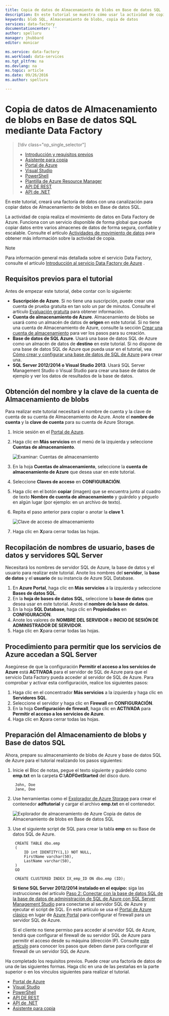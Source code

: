 ```yaml
---
title: Copia de datos de Almacenamiento de blobs en Base de datos SQL | Microsoft Docs
description: En este tutorial se muestra cómo usar la actividad de copia en una canalización de Data Factory de Azure para copiar datos de Almacenamiento de blobs en Base de datos SQL de Azure.
keywords: blob SQL, Almacenamiento de blobs, copia de datos
services: data-factory
documentationcenter: ''
author: spelluru
manager: jhubbard
editor: monicar

ms.service: data-factory
ms.workload: data-services
ms.tgt_pltfrm: na
ms.devlang: na
ms.topic: article
ms.date: 09/26/2016
ms.author: spelluru

---
```

# <a name="copy-data-from-blob-storage-to-sql-database-using-data-factory"></a>Copia de datos de Almacenamiento de blobs en Base de datos SQL mediante Data Factory
> [!div class="op_single_selector"]
> * [Introducción y requisitos previos](data-factory-copy-data-from-azure-blob-storage-to-sql-database.md)
> * [Asistente para copia](data-factory-copy-data-wizard-tutorial.md)
> * [Portal de Azure](data-factory-copy-activity-tutorial-using-azure-portal.md)
> * [Visual Studio](data-factory-copy-activity-tutorial-using-visual-studio.md)
> * [PowerShell](data-factory-copy-activity-tutorial-using-powershell.md)
> * [Plantilla de Azure Resource Manager](data-factory-copy-activity-tutorial-using-azure-resource-manager-template.md)
> * [API DE REST](data-factory-copy-activity-tutorial-using-rest-api.md)
> * [API de .NET](data-factory-copy-activity-tutorial-using-dotnet-api.md)
> 
> 

En este tutorial, creará una factoría de datos con una canalización para copiar datos de Almacenamiento de blobs en Base de datos SQL.

La actividad de copia realiza el movimiento de datos en Data Factory de Azure. Funciona con un servicio disponible de forma global que puede copiar datos entre varios almacenes de datos de forma segura, confiable y escalable. Consulte el artículo [Actividades de movimiento de datos](data-factory-data-movement-activities.md) para obtener más información sobre la actividad de copia.  

> [!NOTE]
> Para información general más detallada sobre el servicio Data Factory, consulte el artículo [Introducción al servicio Data Factory de Azure](data-factory-introduction.md) .
> 
> 

## <a name="prerequisites-for-the-tutorial"></a>Requisitos previos para el tutorial
Antes de empezar este tutorial, debe contar con lo siguiente:

* **Suscripción de Azure**.  Si no tiene una suscripción, puede crear una cuenta de prueba gratuita en tan solo un par de minutos. Consulte el artículo [Evaluación gratuita](http://azure.microsoft.com/pricing/free-trial/) para obtener información.
* **Cuenta de almacenamiento de Azure**. Almacenamiento de blobs se usará como un almacén de datos de **origen** en este tutorial. Si no tiene una cuenta de Almacenamiento de Azure, consulte la sección [Crear una cuenta de almacenamiento](../storage/storage-create-storage-account.md#create-a-storage-account) para ver los pasos para su creación.
* **Base de datos de SQL Azure**. Usará una base de datos SQL de Azure como un almacén de datos de **destino** en este tutorial. Si no dispone de una base de datos SQL de Azure que pueda usar en el tutorial, vea [Cómo crear y configurar una base de datos de SQL de Azure](../sql-database/sql-database-get-started.md) para crear una.
* **SQL Server 2012/2014 o Visual Studio 2013**. Usará SQL Server Management Studio o Visual Studio para crear una base de datos de ejemplo y ver los datos de resultados de la base de datos.  

## <a name="collect-blob-storage-account-name-and-key"></a>Obtención del nombre y la clave de la cuenta de Almacenamiento de blobs
Para realizar este tutorial necesitará el nombre de cuenta y la clave de cuenta de su cuenta de Almacenamiento de Azure. Anote el **nombre de cuenta** y la **clave de cuenta** para su cuenta de Azure Storage.

1. Inicie sesión en el [Portal de Azure](https://portal.azure.com/).
2. Haga clic en **Más servicios** en el menú de la izquierda y seleccione **Cuentas de almacenamiento**.
   
    ![Examinar: Cuentas de almacenamiento](media\\data-factory-copy-data-from-azure-blob-storage-to-sql-database\\browse-storage-accounts.png)
3. En la hoja **Cuentas de almacenamiento**, seleccione la **cuenta de almacenamiento de Azure** que desea usar en este tutorial.
4. Seleccione **Claves de acceso** en **CONFIGURACIÓN**.
5. Haga clic en el botón **copiar** (imagen) que se encuentra junto al cuadro de texto **Nombre de cuenta de almacenamiento** y guárdelo y péguelo en algún lugar (por ejemplo: en un archivo de texto).
6. Repita el paso anterior para copiar o anotar la **clave 1**.
   
    ![Clave de acceso de almacenamiento](media\\data-factory-copy-data-from-azure-blob-storage-to-sql-database\\storage-access-key.png)
7. Haga clic en **X**para cerrar todas las hojas.

## <a name="collect-sql-server,-database,-user-names"></a>Recopilación de nombres de usuario, bases de datos y servidores SQL Server
Necesitará los nombres de servidor SQL de Azure, la base de datos y el usuario para realizar este tutorial. Anote los nombres del **servidor**, la **base de datos** y el **usuario** de su instancia de Azure SQL Database.

1. En **Azure Portal**, haga clic en **Más servicios** a la izquierda y seleccione **Bases de datos SQL**.
2. En la **hoja de bases de datos SQL**, seleccione la **base de datos** que desea usar en este tutorial. Anote el **nombre de la base de datos**.  
3. En la hoja **SQL Database**, haga clic en **Propiedades** en **CONFIGURACIÓN**.
4. Anote los valores de **NOMBRE DEL SERVIDOR** e **INICIO DE SESIÓN DE ADMINISTRADOR DE SERVIDOR**.
5. Haga clic en **X**para cerrar todas las hojas.

## <a name="allow-azure-services-to-access-sql-server"></a>Procedimiento para permitir que los servicios de Azure accedan a SQL Server
Asegúrese de que la configuración **Permitir el acceso a los servicios de Azure** está **ACTIVADA** para el servidor de SQL de Azure para que el servicio Data Factory pueda acceder al servidor de SQL de Azure. Para comprobar y activar esta configuración, realice los siguientes pasos:

1. Haga clic en el concentrador **Más servicios** a la izquierda y haga clic en **Servidores SQL**.
2. Seleccione el servidor y haga clic en **Firewall** en **CONFIGURACIÓN**. 
3. En la hoja **Configuración de firewall**, haga clic en **ACTIVADA** para **Permitir el acceso a los servicios de Azure**.
4. Haga clic en **X**para cerrar todas las hojas.

## <a name="prepare-blob-storage-and-sql-database"></a>Preparación del Almacenamiento de blobs y Base de datos SQL
Ahora, prepare su almacenamiento de blobs de Azure y base de datos SQL de Azure para el tutorial realizando los pasos siguientes:  

1. Inicie el Bloc de notas, pegue el texto siguiente y guárdelo como **emp.txt** en la carpeta **C:\ADFGetStarted** del disco duro.
   
        John, Doe
        Jane, Doe
2. Use herramientas como el [Explorador de Azure Storage](https://azurestorageexplorer.codeplex.com/) para crear el contenedor **adftutorial** y cargar el archivo **emp.txt** en el contenedor.
   
    ![Explorador de almacenamiento de Azure Copia de datos de Almacenamiento de blobs en Base de datos SQL](./media/data-factory-copy-data-from-azure-blob-storage-to-sql-database/getstarted-storage-explorer.png)
3. Use el siguiente script de SQL para crear la tabla **emp** en su Base de datos SQL de Azure.  

        CREATE TABLE dbo.emp
        (
            ID int IDENTITY(1,1) NOT NULL,
            FirstName varchar(50),
            LastName varchar(50),
        )
        GO

        CREATE CLUSTERED INDEX IX_emp_ID ON dbo.emp (ID);

    **Si tiene SQL Server 2012/2014 instalado en el equipo:** siga las instrucciones del artículo [Paso 2: Conectar con la base de datos SQL de la base de datos de administración de SQL de Azure con SQL Server Management Studio](../sql-database/sql-database-manage-azure-ssms.md#Step2) para conectarse al servidor SQL de Azure y ejecutar el script de SQL. En este artículo se usa el [Portal de Azure clásico](http://manage.windowsazure.com) en lugar de [Azure Portal](https://portal.azure.com) para configurar el firewall para un servidor SQL de Azure.

    Si el cliente no tiene permiso para acceder al servidor SQL de Azure, tendrá que configurar el firewall de su servidor SQL de Azure para permitir el acceso desde su máquina (dirección IP). Consulte [este artículo](../sql-database/sql-database-configure-firewall-settings.md) para conocer los pasos que deben darse para configurar el firewall de un servidor SQL de Azure.

Ha completado los requisitos previos. Puede crear una factoría de datos de una de las siguientes formas. Haga clic en una de las pestañas en la parte superior o en los vínculos siguientes para realizar el tutorial.     

* [Portal de Azure](data-factory-copy-activity-tutorial-using-azure-portal.md)
* [Visual Studio](data-factory-copy-activity-tutorial-using-visual-studio.md)
* [PowerShell](data-factory-copy-activity-tutorial-using-powershell.md)
* [API DE REST](data-factory-copy-activity-tutorial-using-rest-api.md)
* [API de .NET](data-factory-copy-activity-tutorial-using-dotnet-api.md)
* [Asistente para copia](data-factory-copy-data-wizard-tutorial.md)

<!--HONumber=Oct16_HO2-->


